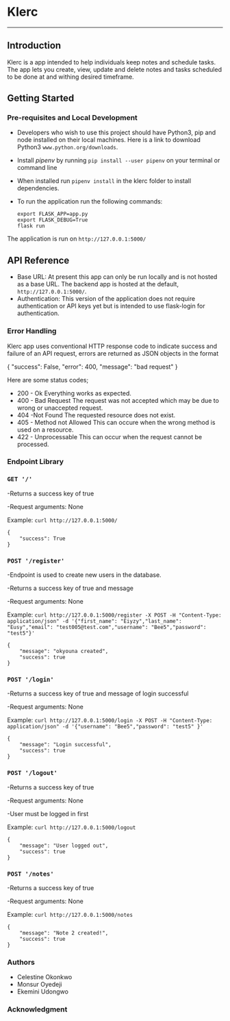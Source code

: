 # Klerc 
-------

## Introduction

Klerc is a app intended to help individuals keep notes and schedule tasks. The app lets you create, view, update and delete notes and tasks scheduled to be done at and withing desired timeframe.


## Getting Started

### Pre-requisites and Local Development
- Developers who wish to use this project should have Python3, pip and node installed on their local machines. Here is a link to download Python3 `www.python.org/downloads`.

- Install *pipenv* by running ```pip install --user pipenv``` on your terminal or command line
- When installed run ```pipenv install``` in the klerc folder to install dependencies.

- To run the application run the following commands:
    ```
    export FLASK_APP=app.py
    export FLASK_DEBUG=True
    flask run
    ```
The application is run on `http://127.0.0.1:5000/`


## API Reference
- Base URL: At present this app can only be run locally and is not hosted as a base URL. The backend app is hosted at the default, `http://127.0.0.1:5000/`. 
- Authentication: This version of the application does not require authentication or API keys yet but is intended to use flask-login for authentication.

### Error Handling

Klerc app uses conventional HTTP response code to indicate success and failure of an API request, errors are returned as JSON objects in the format

{
    "success": False, 
    "error": 400,
    "message": "bad request"
}

Here are some status codes;
- 200 - Ok Everything works as expected.
- 400 - Bad Request The request was not accepted which may be due to wrong or unaccepted request.
- 404 -Not Found The requested resource does not exist.
- 405 - Method not Allowed This can occure when the wrong method is used on a resource.
- 422 - Unprocessable This can occur when the request cannot be processed.

### Endpoint Library

### `GET '/'`

  -Returns a success key of true
  
  -Request arguments: None
  
  
Example: `curl http://127.0.0.1:5000/`
```
{
    "success": True
}
```

### `POST '/register'`


  -Endpoint is used to create new users in the database.
  
  -Returns a success key of true and message
  
  -Request arguments: None
  
  
Example: `curl http://127.0.0.1:5000/register -X POST -H "Content-Type: application/json" -d '{"first_name": "Eiyzy","last_name": "Eusy","email": "test005@test.com","username": "Bee5","password": "test5"}'`

```
{
    "message": "okyouna created",
    "success": true
}
```

### `POST '/login'`

  -Returns a success key of true and message of login successful
  
  -Request arguments: None
  
  
Example: `curl http://127.0.0.1:5000/login -X POST -H "Content-Type: application/json" -d '{"username": "Bee5","password": "test5" }'`

```
{
    "message": "Login successful",
    "success": true
}
```
### `POST '/logout'`

  -Returns a success key of true
  
  -Request arguments: None

  -User must be logged in first
  
  
Example: `curl http://127.0.0.1:5000/logout`
```
{
    "message": "User logged out",
    "success": true
}
```

### `POST '/notes'`

  -Returns a success key of true
  
  -Request arguments: None
  
  
Example: `curl http://127.0.0.1:5000/notes`

```
{
    "message": "Note 2 created!",
    "success": true
}
```


### Authors
- Celestine Okonkwo
- Monsur Oyedeji
- Ekemini Udongwo


### Acknowledgment
